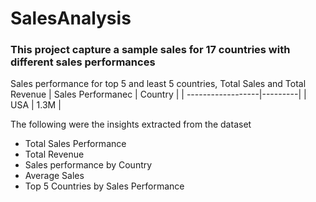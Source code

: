 # SalesAnalysis
### This project capture a sample sales for 17 countries with different sales performances
Sales performance for top  5 and least 5 countries, Total Sales and Total Revenue
| Sales Performanec | Country |
| ------------------|---------|
| USA               | 1.3M    |

The following were the insights extracted from the dataset
  - Total Sales Performance
  - Total Revenue
  - Sales performance by Country
  - Average Sales
  - Top 5 Countries by Sales Performance
  
    
